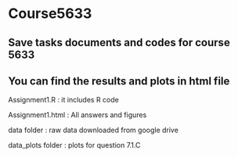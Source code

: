 # Course5633
## Save tasks documents and codes for course 5633
## You can find the results and plots in html file
Assignment1.R : it includes R code  

Assignment1.html : All answers and figures  

data folder : raw data downloaded from google drive 

data_plots folder : plots for question 7.1.C  



